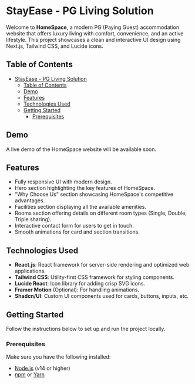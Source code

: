 # StayEase - PG Living Solution

Welcome to **HomeSpace**, a modern PG (Paying Guest) accommodation website that offers luxury living with comfort, convenience, and an active lifestyle. This project showcases a clean and interactive UI design using Next.js, Tailwind CSS, and Lucide icons.

## Table of Contents

- [StayEase - PG Living Solution](#stayease---pg-living-solution)
  - [Table of Contents](#table-of-contents)
  - [Demo](#demo)
  - [Features](#features)
  - [Technologies Used](#technologies-used)
  - [Getting Started](#getting-started)
    - [Prerequisites](#prerequisites)

## Demo

A live demo of the HomeSpace website will be available soon.

## Features

- Fully responsive UI with modern design.
- Hero section highlighting the key features of HomeSpace.
- "Why Choose Us" section showcasing HomeSpace's competitive advantages.
- Facilities section displaying all the available amenities.
- Rooms section offering details on different room types (Single, Double, Triple sharing).
- Interactive contact form for users to get in touch.
- Smooth animations for card and section transitions.

## Technologies Used

- **React.js**: React framework for server-side rendering and optimized web applications.
- **Tailwind CSS**: Utility-first CSS framework for styling components.
- **Lucide React**: Icon library for adding crisp SVG icons.
- **Framer Motion** (Optional): For handling animations.
- **Shadcn/UI**: Custom UI components used for cards, buttons, inputs, etc.

## Getting Started

Follow the instructions below to set up and run the project locally.

### Prerequisites

Make sure you have the following installed:

- [Node.js](https://nodejs.org/) (v14 or higher)
- [npm](https://www.npmjs.com/) or [Yarn](https://yarnpkg.com/)
